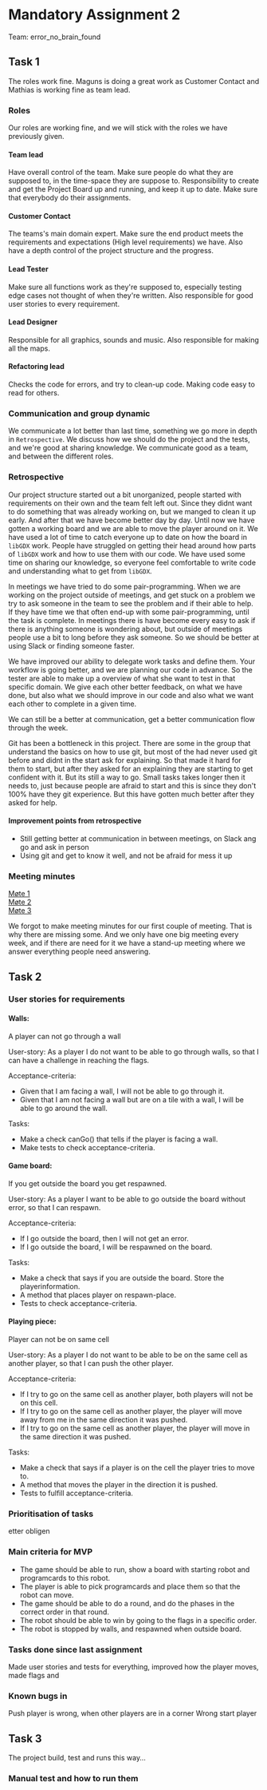 # Mandatory Assignment 2 
Team: error_no_brain_found

## Task 1
The roles work fine. Maguns is doing a great work as Customer Contact and Mathias is working fine as team lead. 
### Roles
Our roles are working fine, and we will stick with the roles we have previously given.

#### Team lead
Have overall control of the team. Make sure people do what they are supposed to, in the time-space they are 
suppose to. Responsibility to create and get the Project Board up and running, and keep it up to date. Make sure that 
everybody do their assignments.  

#### Customer Contact
The teams's main domain expert. Make sure the end product meets the requirements and expectations (High
 level requirements) we have. Also have a depth control of the project structure and the progress.
  
#### Lead Tester
Make sure all functions work as they're supposed to, especially testing edge cases not thought of when they're written.
Also responsible for good user stories to every requirement.

#### Lead Designer 
Responsible for all graphics, sounds and music. Also responsible for making all the maps.

#### Refactoring lead
Checks the code for errors, and try to clean-up code. Making code easy to read for others.

### Communication and group dynamic
We communicate a lot better than last time, something we go more in depth in `Retrospective`. 
We discuss how we should do the project and the tests, and we're good at sharing knowledge.
We communicate good as a team, and between the different roles.


### Retrospective
Our project structure started out a bit unorganized, people started with requirements on their own and the team felt 
left out. Since they didnt want to do something that was already working on, but we manged to clean it up early. And 
after that we have become better day by day. Until now we have gotten a working board and we are able to move the player 
around on it. We have used a lot of time to catch everyone up to date on how the board in `libGDX` work. People have 
struggled on getting their head around how parts of `libGDX` work and how to use them with our code. We have used some 
time on sharing our knowledge, so everyone feel comfortable to write code and understanding what to get from `libGDX`.

In meetings we have tried to do some pair-programming. When we are working on the project outside of meetings, and get 
stuck on a problem we try to ask someone in the team to see the problem and if their able to help. If they have time we 
that often end-up with some pair-programming, until the task is complete. In meetings there is have become every easy to
ask if there is anything someone is wondering about, but outside of meetings people use a bit to long before they ask 
someone. So we should be better at using Slack or finding someone faster.
 
We have improved our ability to delegate work tasks and define them. Your workflow is going better, and we are planning 
our code in advance. So the tester are able to make up a overview of what she want to test in that specific domain. We 
give each other better feedback, on what we have done, but also what we should improve in our code and also what we want 
each other to complete in a given time.   

We can still be a better at communication, get a better communication flow through the week. 

Git has been a bottleneck in this project. There are some in the group that understand the basics on how to use git, but
most of the had never used git before and didnt in the start ask for explaining. So that made it hard for them to start, 
but after they asked for an explaining they are starting to get confident with it. But its still a way to go. Small tasks
takes longer then it needs to, just because people are afraid to start and this is since they don't 100% have they git 
experience. But this have gotten much better after they asked for help.  

#### Improvement points from retrospective
* Still getting better at communication in between meetings, on Slack ang go and ask in person
* Using git and get to know it well, and not be afraid for mess it up

### Meeting minutes
[Møte 1](https://github.com/inf112-v20/error_brain_not_found/wiki/Møte)  
[Møte 2](https://github.com/inf112-v20/error_brain_not_found/wiki/Møte-2.)  
[Møte 3](https://github.com/inf112-v20/error_brain_not_found/wiki/Møte-3.)  

We forgot to make meeting minutes for our first couple of meeting. That is why there are missing some. And we only have 
one big meeting every week, and if there are need for it we have a stand-up meeting where we answer everything people 
need answering.

## Task 2

### User stories for requirements

#### Walls: 
A player can not go through a wall

User-story:
As a player I do not want to be able to go through walls, so that I can have a challenge in reaching the flags.

Acceptance-criteria: 
- Given that I am facing a wall, I will not be able to go through it.
- Given that I am not facing a wall but are on a tile with a wall, I will be able 
to go around the wall. 


Tasks:
- Make a check canGo() that tells if the player is facing a wall.
- Make tests to check acceptance-criteria.

#### Game board:
If you get outside the board you get respawned.

User-story:
As a player I want to be able to go outside the board without error, so that I can respawn.

Acceptance-criteria: 
- If I go outside the board, then I will not get an error.
- If I go outside the board, I will be respawned on the board.

Tasks:
- Make a check that says if you are outside the board. Store the playerinformation. 
- A method that places player on respawn-place.
- Tests to check acceptance-criteria.

#### Playing piece:
Player can not be on same cell

User-story:
As a player I do not want to be able to be on the same cell as another player, so that I can push the other player.

Acceptance-criteria:  
- If I try to go on the same cell as another player, both players will not be on this
cell.
- If I try to go on the same cell as another player, the player will move away from me 
in the same direction it was pushed. 
- If I try to go on the same cell as another player, the player will move in the 
same direction it was pushed. 

Tasks:
- Make a check that says if a player is on the cell the player tries to move to. 
- A method that moves the player in the direction it is pushed. 
- Tests to fulfill acceptance-criteria.

### Prioritisation of tasks
etter obligen
 
### Main criteria for MVP
* The game should be able to run, show a board with starting robot and programcards to this robot.
* The player is able to pick programcards and place them so that the robot can move.
* The game should be able to do a round, and do the phases in the correct order in that round.
* The robot should be able to win by going to the flags in a specific order.
* The robot is stopped by walls, and respawned when outside board. 

### Tasks done since last assignment
Made user stories and tests for everything, improved how the player moves, made flags and 

### Known bugs in 
Push player is wrong, when other players are in a corner
Wrong start player

## Task 3
The project build, test and runs this way…

### Manual test and how to run them
